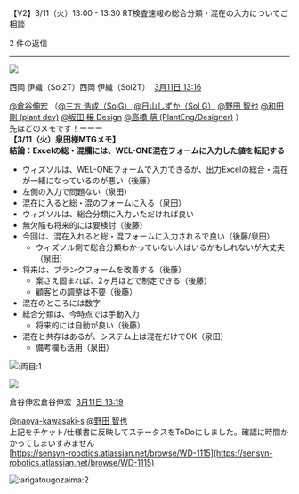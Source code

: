 【V2】3/11（火）13:00 - 13:30 RT検査速報の総合分類・混在の入力についてご相談

2 件の返信

---

![](https://ca.slack-edge.com/T7L88TM38-U04KUHFF7SA-26c8126df351-48)

西岡 伊織（Sol2T）西岡 伊織（Sol2T）  [3月11日 13:16](https://sensyn-robotics.slack.com/archives/C067BTYKVS4/p1741666570086819?thread_ts=1741666517.569919&cid=C067BTYKVS4)  

[@倉谷伸宏](https://sensyn-robotics.slack.com/team/U07LW7F5ABA) （[@三方 浩成（SolG）](https://sensyn-robotics.slack.com/team/U07P5SJBM71) [@日山しずか（Sol G）](https://sensyn-robotics.slack.com/team/U0405EVJQSZ) [@野田 智也](https://sensyn-robotics.slack.com/team/U07MMEVHBD3) [@和田 剛 (plant dev)](https://sensyn-robotics.slack.com/team/U07D1SN9CJ1) [@坂田 穣 Design](https://sensyn-robotics.slack.com/team/U01RTGBKSR5) [@高橋 萌 (PlantEng/Designer)](https://sensyn-robotics.slack.com/team/U07PL3ZPVKK) ）  
先ほどのメモです！ーーー  
**【3/11（火）泉田様MTGメモ】**  
**結論：Excelの総・混欄には、WEL-ONE混在フォームに入力した値を転記する**  

- ウィズソルは、WEL-ONEフォームで入力できるが、出力Excelの総合・混在が一緒になっているのが悪い（後藤）
- 左側の入力で問題ない（泉田）
- 混在に入ると総・混のフォームに入る（泉田）
- ウィズソルは、総合分類に入力いただければ良い
- 無欠陥も将来的には要検討（後藤）
- 今回は、混在入れると総・混フォームに入力されるで良い（後藤/泉田）
    - ウィズソル側で総合分類わかっていない人はいるかもしれないが大丈夫（泉田）
- 将来は、ブランクフォームを改善する（後藤）
    - 案さえ固まれば、2ヶ月ほどで制定できる（後藤）
    - 顧客との調整は不要（後藤）
- 混在のところには数字
- 総合分類は、今時点では手動入力
    - 将来的には自動が良い（後藤）
- 混在と共存はあるが、システム上は混在だけでOK（泉田）
    - 備考欄も活用（泉田）

![:両目:](https://a.slack-edge.com/production-standard-emoji-assets/14.0/apple-small/1f440@2x.png)1

![](https://ca.slack-edge.com/T7L88TM38-U07LW7F5ABA-9f1d1b6aa52f-48)

倉谷伸宏倉谷伸宏  [3月11日 13:19](https://sensyn-robotics.slack.com/archives/C067BTYKVS4/p1741666767476499?thread_ts=1741666517.569919&cid=C067BTYKVS4)  

[@naoya-kawasaki-s](https://sensyn-robotics.slack.com/team/U08193A390A) [@野田 智也](https://sensyn-robotics.slack.com/team/U07MMEVHBD3)  
上記をチケット/仕様書に反映してステータスをToDoにしました。確認に時間かかってしまいすみません  
[https://sensyn-robotics.atlassian.net/browse/WD-1115](https://sensyn-robotics.atlassian.net/browse/WD-1115)

![:arigatougozaima:](https://emoji.slack-edge.com/T7L88TM38/arigatougozaima/9aeab1d64822f24f.png)2